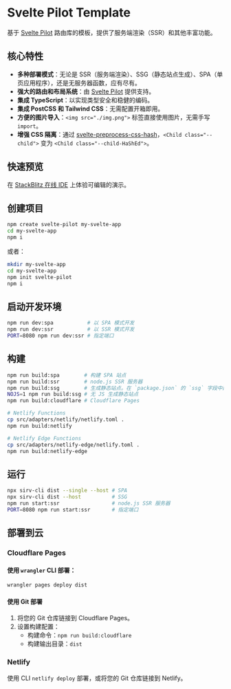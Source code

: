 # Svelte Pilot Template

基于 [Svelte Pilot](https://github.com/jiangfengming/svelte-pilot) 路由库的模板，提供了服务端渲染（SSR）和其他丰富功能。

## 核心特性
- **多种部署模式**：无论是 SSR（服务端渲染）、SSG（静态站点生成）、SPA（单页应用程序），还是无服务器函数，应有尽有。
- **强大的路由和布局系统**：由 [Svelte Pilot](https://github.com/jiangfengming/svelte-pilot) 提供支持。
- **集成 TypeScript**：以实现类型安全和稳健的编码。
- **集成 PostCSS 和 Tailwind CSS**：无需配置开箱即用。
- **方便的图片导入**：`<img src="./img.png">` 标签直接使用图片，无需手写 `import`。
- **增强 CSS 隔离**：通过 [svelte-preprocess-css-hash](https://github.com/jiangfengming/svelte-preprocess-css-hash)，`<Child class="--child">` 变为 `<Child class="--child-HaShEd">`。

## 快速预览
在 [StackBlitz 在线 IDE](https://stackblitz.com/~/github.com/jiangfengming/svelte-pilot-template?startScript=dev:ssr) 上体验可编辑的演示。

## 创建项目

```sh
npm create svelte-pilot my-svelte-app
cd my-svelte-app
npm i
```

或者：

```sh
mkdir my-svelte-app
cd my-svelte-app
npm init svelte-pilot
npm i
```

## 启动开发环境

```sh
npm run dev:spa           # 以 SPA 模式开发
npm run dev:ssr           # 以 SSR 模式开发
PORT=8080 npm run dev:ssr # 指定端口
```

## 构建

```sh
npm run build:spa        # 构建 SPA 站点
npm run build:ssr        # node.js SSR 服务器
npm run build:ssg        # 生成静态站点。在 `package.json` 的 `ssg` 字段中配置 URLs。
NOJS=1 npm run build:ssg # 无 JS 生成静态站点
npm run build:cloudflare # Cloudflare Pages

# Netlify Functions
cp src/adapters/netlify/netlify.toml .
npm run build:netlify

# Netlify Edge Functions
cp src/adapters/netlify-edge/netlify.toml .
npm run build:netlify-edge 
```

## 运行

```sh
npx sirv-cli dist --single --host # SPA
npx sirv-cli dist --host          # SSG
npm run start:ssr                 # node.js SSR 服务器
PORT=8080 npm run start:ssr       # 指定端口
```

## 部署到云

### Cloudflare Pages

#### 使用 `wrangler` CLI 部署：

```sh
wrangler pages deploy dist
```

#### 使用 Git 部署

1. 将您的 Git 仓库链接到 Cloudflare Pages。
2. 设置构建配置：
   - 构建命令：`npm run build:cloudflare`
   - 构建输出目录：`dist`

### Netlify

使用 CLI `netlify deploy` 部署，或将您的 Git 仓库链接到 Netlify。
